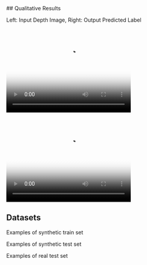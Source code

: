 <head>
<script src="http://api.html5media.info/1.1.8/html5media.min.js"></script>
</head>
## Qualitative Results

Left: Input Depth Image, Right: Output Predicted Label
<video src="input_depth.mp4" poster="input_depth.jpg" width="329" height="237" controls preload></video>
<video src="output_labels.mp4" poster="output_labels.jpg" width="329" height="237" controls preload></video>

## Datasets
Examples of synthetic train set


Examples of synthetic test set


Examples of real test set

